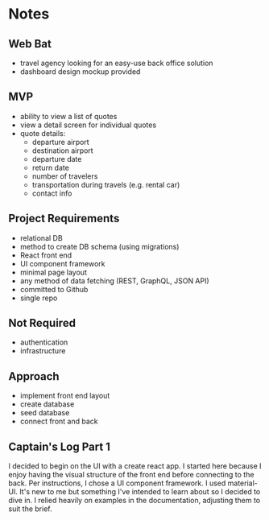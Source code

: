 # Notes

## Web Bat

- travel agency looking for an easy-use back office solution
- dashboard design mockup provided

## MVP

- ability to view a list of quotes
- view a detail screen for individual quotes
- quote details:
  - departure airport
  - destination airport
  - departure date
  - return date
  - number of travelers
  - transportation during travels (e.g. rental car)
  - contact info

## Project Requirements

- relational DB
- method to create DB schema (using migrations)
- React front end
- UI component framework
- minimal page layout
- any method of data fetching (REST, GraphQL, JSON API)
- committed to Github
- single repo

## Not Required

- authentication
- infrastructure

## Approach

- implement front end layout
- create database
- seed database
- connect front and back

## Captain's Log Part 1

I decided to begin on the UI with a create react app. I started here because I enjoy having the visual structure of the front end before connecting to the back. Per instructions, I chose a UI component framework. I used material-UI. It's new to me but something I've intended to learn about so I decided to dive in. I relied heavily on examples in the documentation, adjusting them to suit the brief.
